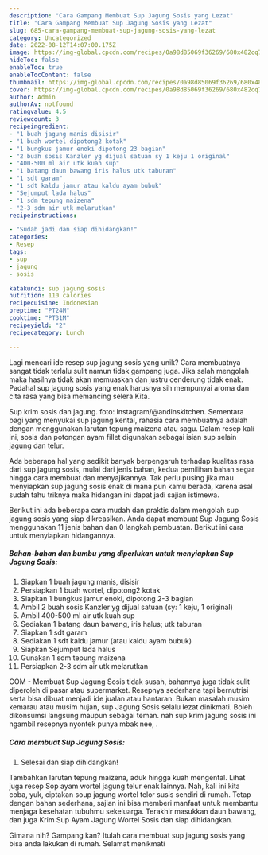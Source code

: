 ```yaml
---
description: "Cara Gampang Membuat Sup Jagung Sosis yang Lezat"
title: "Cara Gampang Membuat Sup Jagung Sosis yang Lezat"
slug: 685-cara-gampang-membuat-sup-jagung-sosis-yang-lezat
category: Uncategorized
date: 2022-08-12T14:07:00.175Z
image: https://img-global.cpcdn.com/recipes/0a98d85069f36269/680x482cq70/sup-jagung-sosis-foto-resep-utama.jpg
hideToc: false
enableToc: true
enableTocContent: false
thumbnail: https://img-global.cpcdn.com/recipes/0a98d85069f36269/680x482cq70/sup-jagung-sosis-foto-resep-utama.jpg
cover: https://img-global.cpcdn.com/recipes/0a98d85069f36269/680x482cq70/sup-jagung-sosis-foto-resep-utama.jpg
author: Admin
authorAv: notfound
ratingvalue: 4.5
reviewcount: 3
recipeingredient:
- "1 buah jagung manis disisir"
- "1 buah wortel dipotong2 kotak"
- "1 bungkus jamur enoki dipotong 23 bagian"
- "2 buah sosis Kanzler yg dijual satuan sy 1 keju 1 original"
- "400-500 ml air utk kuah sup"
- "1 batang daun bawang iris halus utk taburan"
- "1 sdt garam"
- "1 sdt kaldu jamur atau kaldu ayam bubuk"
- "Sejumput lada halus"
- "1 sdm tepung maizena"
- "2-3 sdm air utk melarutkan"
recipeinstructions:

- "Sudah jadi dan siap dihidangkan!"
categories:
- Resep
tags:
- sup
- jagung
- sosis

katakunci: sup jagung sosis 
nutrition: 110 calories
recipecuisine: Indonesian
preptime: "PT24M"
cooktime: "PT31M"
recipeyield: "2"
recipecategory: Lunch

---
```





Lagi mencari ide resep sup jagung sosis yang unik? Cara membuatnya sangat tidak terlalu sulit namun tidak gampang juga. Jika salah mengolah maka hasilnya tidak akan memuaskan dan justru cenderung tidak enak. Padahal sup jagung sosis yang enak harusnya sih mempunyai aroma dan cita rasa yang bisa memancing selera Kita.





Sup krim sosis dan jagung. foto: Instagram/@andinskitchen. Sementara bagi yang menyukai sup jagung kental, rahasia cara membuatnya adalah dengan menggunakan larutan tepung maizena atau sagu. Dalam resep kali ini, sosis dan potongan ayam fillet digunakan sebagai isian sup selain jagung dan telur.

Ada beberapa hal yang sedikit banyak berpengaruh terhadap kualitas rasa dari sup jagung sosis, mulai dari jenis bahan, kedua pemilihan bahan segar hingga cara membuat dan menyajikannya. Tak perlu pusing jika mau menyiapkan sup jagung sosis enak di mana pun kamu berada, karena asal sudah tahu triknya maka hidangan ini dapat jadi sajian istimewa.






Berikut ini ada beberapa cara mudah dan praktis dalam mengolah sup jagung sosis yang siap dikreasikan. Anda dapat membuat Sup Jagung Sosis menggunakan 11 jenis bahan dan 0 langkah pembuatan. Berikut ini cara untuk menyiapkan hidangannya.

<!--inarticleads1-->

##### Bahan-bahan dan bumbu yang diperlukan untuk menyiapkan Sup Jagung Sosis:

1. Siapkan 1 buah jagung manis, disisir
1. Persiapkan 1 buah wortel, dipotong2 kotak
1. Siapkan 1 bungkus jamur enoki, dipotong 2-3 bagian
1. Ambil 2 buah sosis Kanzler yg dijual satuan (sy: 1 keju, 1 original)
1. Ambil 400-500 ml air utk kuah sup
1. Sediakan 1 batang daun bawang, iris halus; utk taburan
1. Siapkan 1 sdt garam
1. Sediakan 1 sdt kaldu jamur (atau kaldu ayam bubuk)
1. Siapkan Sejumput lada halus
1. Gunakan 1 sdm tepung maizena
1. Persiapkan 2-3 sdm air utk melarutkan


COM - Membuat Sup Jagung Sosis tidak susah, bahannya juga tidak sulit diperoleh di pasar atau supermarket. Resepnya sederhana tapi bernutrisi serta bisa dibuat menjadi ide jualan atau hantaran. Bukan masalah musim kemarau atau musim hujan, sup Jagung Sosis selalu lezat dinikmati. Boleh dikonsumsi langsung maupun sebagai teman. nah sup krim jagung sosis ini ngambil resepnya nyontek punya mbak nee, . 

<!--inarticleads2-->

##### Cara membuat Sup Jagung Sosis:


1. Selesai dan siap dihidangkan!

Tambahkan larutan tepung maizena, aduk hingga kuah mengental. Lihat juga resep Sop ayam wortel jagung telur enak lainnya. Nah, kali ini kita coba, yuk, ciptakan soup jagung wortel telor susis sendiri di rumah. Tetap dengan bahan sederhana, sajian ini bisa memberi manfaat untuk membantu menjaga kesehatan tubuhmu sekeluarga. Terakhir masukkan daun bawang, dan juga Krim Sup Ayam Jagung Wortel Sosis dan siap dihidangkan. 

Gimana nih? Gampang kan? Itulah cara membuat sup jagung sosis yang bisa anda lakukan di rumah. Selamat menikmati

